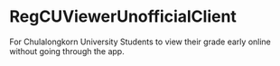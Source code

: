 # RegCUViewerUnofficialClient
For Chulalongkorn University Students to view their grade early online without going through the app.
